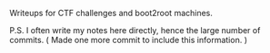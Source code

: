 Writeups for CTF challenges and boot2root machines.

P.S. I often write my notes here directly, hence the large number of commits. 
( Made one more commit to include this information. )
